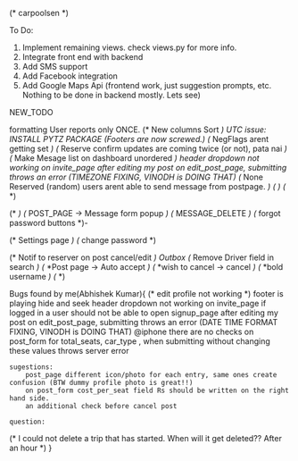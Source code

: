 (* carpoolsen *)

To Do:

1. Implement remaining views. check views.py for more info.
2. Integrate front end with backend
3. Add SMS support
4. Add Facebook integration
5. Add Google Maps Api (frontend work, just suggestion prompts, etc. Nothing to be done in backend mostly. Lets see)


NEW_TODO

formatting
User reports only ONCE.
(* New columns Sort *)
UTC issue: INSTALL PYTZ PACKAGE
(*Footers are now screwed.*)
(* NegFlags arent getting set *)
(* Reserve confirm updates are coming twice (or not), pata nai *)
(* Make Mesage list on dashboard unordered *)
header dropdown not working on invite_page
after editing my post on edit_post_page, submitting throws an error (TIMEZONE FIXING, VINODH is DOING THAT)
(* None Reserved (random) users arent able to send message from postpage. *)
(* <!-- REPORT USER --> *)
(* <!-- TEll user about neg flags warning --> *)


(* <!-- EDIT_POST_PAGE --> *)
(* POST_PAGE -> Message form popup *)
(* MESSAGE_DELETE *)
(* forgot password buttons *)-

(* Settings page *)
(* change password *)




(* Notif to reserver on post cancel/edit *)
Outbox
(* Remove Driver field in search *)
(* *Post page -> Auto accept *)
(* *wish to cancel -> cancel *)
(* *bold username *)
(* <!-- Old posts = not changable --> *)

Bugs found by me(Abhishek Kumar){
(* 	edit profile not working *)
	footer is playing hide and seek
	header dropdown not working on invite_page
	if logged in a user should not be able to open signup_page
	after editing my post on edit_post_page, submitting throws an error (DATE TIME FORMAT FIXING, VINODH is DOING THAT)
	@iphone there are no checks on post_form for total_seats, car_type , when submitting without changing these values throws server error

	sugestions:
		post_page different icon/photo for each entry, same ones create confusion (BTW dummy profile photo is great!!)
		on post_form cost_per_seat field Rs should be written on the right hand side.
		an additional check before cancel post

	question:
(* 		I could not delete a trip that has started. When will it get deleted?? After an hour *)
}
 
